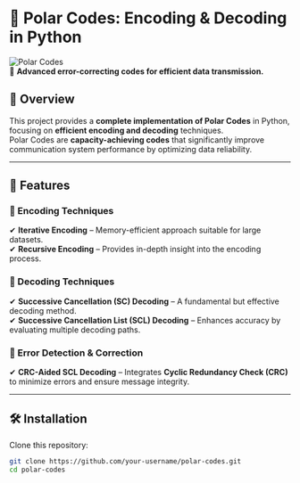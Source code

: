 # 🧊 Polar Codes: Encoding & Decoding in Python  

![Polar Codes](https://img.shields.io/badge/Polar%20Codes-Encoding%20%26%20Decoding-blue.svg)  
📡 **Advanced error-correcting codes for efficient data transmission.**  

## 🚀 Overview  
This project provides a **complete implementation of Polar Codes** in Python, focusing on **efficient encoding and decoding** techniques.  
Polar Codes are **capacity-achieving codes** that significantly improve communication system performance by optimizing data reliability.  

---

## 📌 Features  

### 🔹 Encoding Techniques  
✔ **Iterative Encoding** – Memory-efficient approach suitable for large datasets.  
✔ **Recursive Encoding** – Provides in-depth insight into the encoding process.  

### 🔹 Decoding Techniques  
✔ **Successive Cancellation (SC) Decoding** – A fundamental but effective decoding method.  
✔ **Successive Cancellation List (SCL) Decoding** – Enhances accuracy by evaluating multiple decoding paths.  

### 🔹 Error Detection & Correction  
✔ **CRC-Aided SCL Decoding** – Integrates **Cyclic Redundancy Check (CRC)** to minimize errors and ensure message integrity.  

---

## 🛠 Installation  
Clone this repository:  
```bash
git clone https://github.com/your-username/polar-codes.git
cd polar-codes
